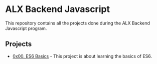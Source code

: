 # ALX Backend Javascript

This repository contains all the projects done during the ALX Backend Javascript program.

## Projects

- [0x00. ES6 Basics](./0x00-ES6_basic) - This project is about learning the basics of ES6.
